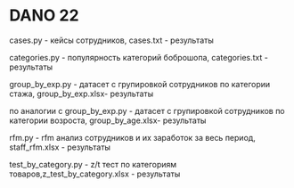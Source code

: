 # DANO 22

cases.py - кейсы сотрудников, cases.txt - результаты

categories.py - популярность категорий боброшопа, categories.txt - результаты

group_by_exp.py - датасет с групировкой сотрудников по категории стажа, group_by_exp.xlsx- результаты

по аналогии с group_by_exp.py - датасет с групировкой сотрудников по категории возроста, group_by_age.xlsx- результаты

rfm.py - rfm анализ сотрудников и их заработок за весь период, staff_rfm.xlsx - результаты

test_by_category.py - z/t тест по категориям товаров,z_test_by_category.xlsx - результаты
